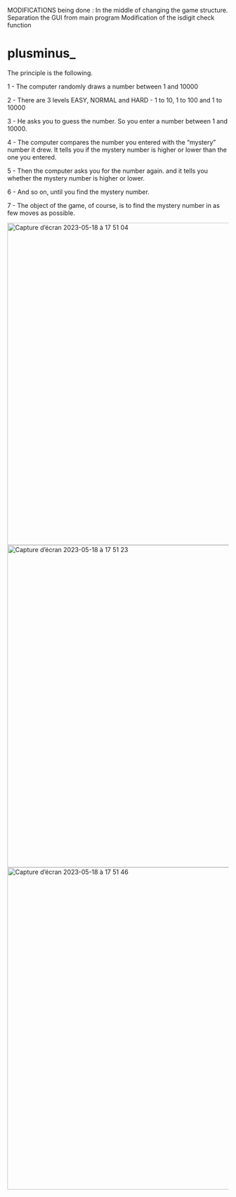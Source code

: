 MODIFICATIONS being done :
In the middle of changing the game structure.
Separation the GUI from main program
Modification of the isdigit check function



# plusminus_

The principle is the following.

1 - The computer randomly draws a number between 1 and 10000

2 - There are 3 levels EASY, NORMAL and HARD - 1 to 10, 1 to 100 and 1 to 10000

3 - He asks you to guess the number. So you enter a number between 1 and 10000.

4 - The computer compares the number you entered with the “mystery” number it drew.
It tells you if the mystery number is higher or lower than the one you entered.

5 - Then the computer asks you for the number again.
and it tells you whether the mystery number is higher or lower.

6 - And so on, until you find the mystery number. 

7 - The object of the game, of course, is to find the mystery number in as few moves as possible. 


<img width="734" alt="Capture d’écran 2023-05-18 à 17 51 04" src="https://github.com/NigeParis/plusminus_/assets/128382762/a67a8414-c9cd-48da-9321-0e69f4614a1f">
<img width="734" alt="Capture d’écran 2023-05-18 à 17 51 23" src="https://github.com/NigeParis/plusminus_/assets/128382762/09fba7b5-426f-4873-80f7-49c5b19bdef5">
<img width="734" alt="Capture d’écran 2023-05-18 à 17 51 46" src="https://github.com/NigeParis/plusminus_/assets/128382762/20ea7d50-c5ed-4342-8ec3-20b613f15b95">
